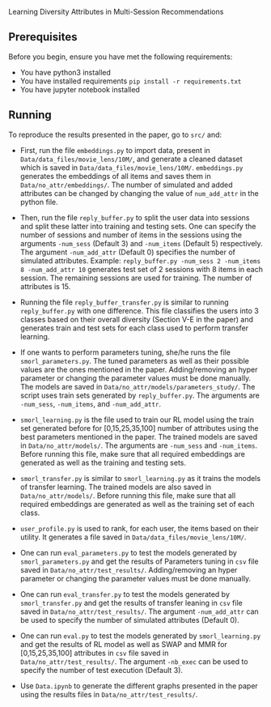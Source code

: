 Learning Diversity Attributes in Multi-Session Recommendations

## Prerequisites
Before you begin, ensure you have met the following requirements:
<!--- These are just example requirements. Add, duplicate or remove as required --->
* You have python3  installed  
* You have installed requirements  `pip install -r requirements.txt`
* You have jupyter notebook installed

## Running
To reproduce the results presented in the paper, go to ```src/``` and:
* First, run the file `embeddings.py` to import data, present in ```Data/data_files/movie_lens/10M/```, and generate a cleaned dataset which is saved in ```Data/data_files/movie_lens/10M/```. `embeddings.py` generates the embeddings of all items and saves them in ```Data/no_attr/embeddings/```. The number of simulated and added attributes can be changed by changing the value of `num_add_attr` in the python file.

- Then, run the file `reply_buffer.py` to split the user data into sessions and split these latter into training and testing sets. One can specify the number of sessions and number of items in the sessions using the arguments `-num_sess` (Default 3) and `-num_items` (Default 5) respectively. The argument `-num_add_attr` (Default 0) specifies the number of simulated attributes. Example: `reply_buffer.py -num_sess 2 -num_items 8 -num_add_attr 10` generates test set of 2 sessions with 8 items in each session. The remaining sessions are used for training. The number of attributes is 15.

* Running the file `reply_buffer_transfer.py` is similar to running `reply_buffer.py` with one difference. This file classifies the users into 3 classes based on their overall diversity (Section V-E in the paper) and generates train and test sets for each class used to perform transfer learning.

- If one wants to perform parameters tuning, she/he runs the file `smorl_parameters.py`. The tuned parameters as well as their possible values are the ones mentioned in the paper. Adding/removing an hyper parameter or changing the parameter values must be done manually. The models are saved in ```Data/no_attr/models/parameters_study/```. The script uses train sets generated by `reply_buffer.py`. The arguments are `-num_sess`, `-num_items`, and `-num_add_attr`.

* `smorl_learning.py` is the file used to train our RL model using the train set generated before for \[0,15,25,35,100\] number of attributes using the best parameters mentioned in the paper.  The trained models are saved in ```Data/no_attr/models/```. The arguments are `-num_sess` and `-num_items`. Before running this file, make sure that all required embeddings are generated as well as the training and testing sets.

* `smorl_transfer.py` is similar to `smorl_learning.py` as it trains the models of transfer learning. The trained models are also saved in ```Data/no_attr/models/```. Before running this file, make sure that all required embeddings are generated as well as the training set of each class.

* `user_profile.py` is used to rank, for each user, the items based on their utility. It generates a file saved in ```Data/data_files/movie_lens/10M/```.

* One can run `eval_parameters.py` to test the models generated by `smorl_parameters.py` and get the results of Parameters tuning in `csv` file saved in `Data/no_attr/test_results/`. Adding/removing an hyper parameter or changing the parameter values must be done manually.

* One can run `eval_transfer.py` to test the models generated by `smorl_transfer.py` and get the results of transfer leaning in `csv` file saved in `Data/no_attr/test_results/`. The argument `-num_add_attr` can be used to specify the number of simulated attributes (Default 0).

* One can run `eval.py` to test the models generated by `smorl_learning.py` and get the results of RL model as well as SWAP and MMR for \[0,15,25,35,100\] attributes in `csv` file saved in `Data/no_attr/test_results/`. The argument `-nb_exec` can be used to specify the number of test execution (Default 3).


- Use `Data.ipynb` to generate the different graphs presented in the paper using the results files in `Data/no_attr/test_results/`.
